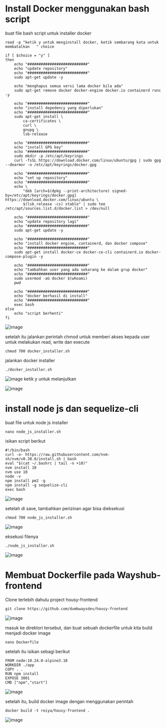 # Install Docker menggunakan bash script

buat file bash script untuk installer docker
```
read -p "ketik y untuk menginstall docker, ketik sembarang kata untuk membatalkan   " choice

if [ $choice = "y" ]
then
    echo "###########################"
    echo "update repository"
    echo "###########################"
    sudo apt-get update -y

    echo "menghapus semua versi lama docker bila ada"
    sudo apt-get remove docker docker-engine docker.io containerd runc -y
    
    echo "###########################"
    echo "install depedency yang diperlukan"
    echo "###########################"
    sudo apt-get install \
        ca-certificates \
        curl \
        gnupg \
        lsb-release
    
    echo "###########################"
    echo "install GPG key"
    echo "###########################"
    sudo mkdir -p /etc/apt/keyrings
    curl -fsSL https://download.docker.com/linux/ubuntu/gpg | sudo gpg --dearmor -o /etc/apt/keyrings/docker.gpg

    echo "###########################"
    echo "set up repository"
    echo "###########################"
    echo \
        "deb [arch=$(dpkg --print-architecture) signed-by=/etc/apt/keyrings/docker.gpg] https://download.docker.com/linux/ubuntu \
        $(lsb_release -cs) stable" | sudo tee /etc/apt/sources.list.d/docker.list > /dev/null

    echo "###########################"
    echo "update repository lagi"
    echo "###########################"
    sudo apt-get update -y
    
    echo "###########################"
    echo "install docker engine, containerd, dan docker compose"
    echo "###########################"
    sudo apt-get install docker-ce docker-ce-cli containerd.io docker-compose-plugin -y

    echo "###########################"
    echo "tambahkan user yang ada sekarang ke dalam grup docker"
    echo "###########################"
    sudo usermod -aG docker $(whoami)
    pwd
    
    echo "###########################"
    echo "docker berhasil di install"
    echo "###########################"
    exec bash
else
    echo "script berhenti"
fi
```
![image](https://user-images.githubusercontent.com/36489276/205584510-b595295b-8976-4f5d-b23d-00f60e35fa76.png)

setelah itu jalankan perintah chmod untuk memberi akses kepada user untuk melakukan read, write dan execute
```
chmod 700 docker_installer.sh
```

jalankan docker installer
```
./docker_installer.sh
```
![image](https://user-images.githubusercontent.com/36489276/205585816-746569b7-e55b-46b6-b029-64f0a54f473f.png)
ketik y untuk melanjutkan

![image](https://user-images.githubusercontent.com/36489276/205587672-4213c0fb-c03e-4e50-a362-fdf1d5a31f5a.png)

# install node js dan sequelize-cli
buat file untuk node js installer
```
nano node_js_installer.sh
```
isikan script berikut
```
#!/bin/bash
curl -o- https://raw.githubusercontent.com/nvm-sh/nvm/v0.38.0/install.sh | bash
eval "$(cat ~/.bashrc | tail -n +10)"
nvm install 10
nvm use 10
node -v
npm install pm2 -g
npm install -g sequelize-cli
exec bash
```
![image](https://user-images.githubusercontent.com/36489276/205590861-0417264f-638e-4186-a9fe-c8acc08d029f.png)

setelah di save, tambahkan perizinan agar bisa dieksekusi
```
chmod 700 node_js_installer.sh
```
![image](https://user-images.githubusercontent.com/36489276/205591097-91e47e8b-e460-4599-b9a4-1115ec03e850.png)

eksekusi filenya
```
./node_js_installer.sh
```
![image](https://user-images.githubusercontent.com/36489276/205591984-d1bdf9e3-a574-4311-bcfe-43482092f8eb.png)

# Membuat Dockerfile pada Wayshub-frontend
Clone terlebih dahulu project housy-frontend
```
git clone https://github.com/dumbwaysdev/housy-frontend
```
![image](https://user-images.githubusercontent.com/36489276/205594850-72f5d9de-563d-4053-8a70-f4ae210fad42.png)

masuk ke direktori tersebut, dan buat sebuah dockerfile untuk kita build menjadi docker image
```
nano Dockerfile
```

setelah itu isikan sebagi berikut
```
FROM node:10.24.0-alpine3.10
WORKDIR ./app
COPY . .
RUN npm install
EXPOSE 3001
CMD ["npm","start"]
```
![image](https://user-images.githubusercontent.com/36489276/205603385-4781f6b2-63ef-4c09-85d2-34fcc09f1631.png)

setelah itu, build docker image dengan menggunakan perintah
```
docker build -t reiya/housy-frontend .
```
![image](https://user-images.githubusercontent.com/36489276/205602775-d38a79eb-3303-4394-bd16-bdddb46d0c30.png)

